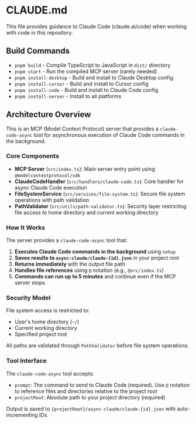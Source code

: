 # CLAUDE.md

This file provides guidance to Claude Code (claude.ai/code) when working with code in this repository.

## Build Commands

- `pnpm build` - Compile TypeScript to JavaScript in `dist/` directory
- `pnpm start` - Run the compiled MCP server (rarely needed)
- `pnpm install-desktop` - Build and install to Claude Desktop config
- `pnpm install-cursor` - Build and install to Cursor config
- `pnpm install-code` - Build and install to Claude Code config
- `pnpm install-server` - Install to all platforms

## Architecture Overview

This is an MCP (Model Context Protocol) server that provides a `claude-code-async` tool for asynchronous execution of Claude Code commands in the background.

### Core Components

- **MCP Server** (`src/index.ts`): Main server entry point using `@modelcontextprotocol/sdk`
- **ClaudeCodeHandler** (`src/handlers/claude-code.ts`): Core handler for async Claude Code execution
- **FileSystemService** (`src/services/file-system.ts`): Secure file system operations with path validation
- **PathValidator** (`src/utils/path-validator.ts`): Security layer restricting file access to home directory and current working directory

### How It Works

The server provides a `claude-code-async` tool that:

1. **Executes Claude Code commands in the background** using `nohup`
2. **Saves results to `async-claude/claude-{id}.json`** in your project root
3. **Returns immediately** with the output file path
4. **Handles file references** using `@` notation (e.g., `@src/index.ts`)
5. **Commands can run up to 5 minutes** and continue even if the MCP server stops

### Security Model

File system access is restricted to:

- User's home directory (`~/`)
- Current working directory
- Specified project root

All paths are validated through `PathValidator` before file system operations.

### Tool Interface

The `claude-code-async` tool accepts:

- `prompt`: The command to send to Claude Code (required). Use `@` notation to reference files and directories relative to the project root
- `projectRoot`: Absolute path to your project directory (required)

Output is saved to `{projectRoot}/async-claude/claude-{id}.json` with auto-incrementing IDs.

